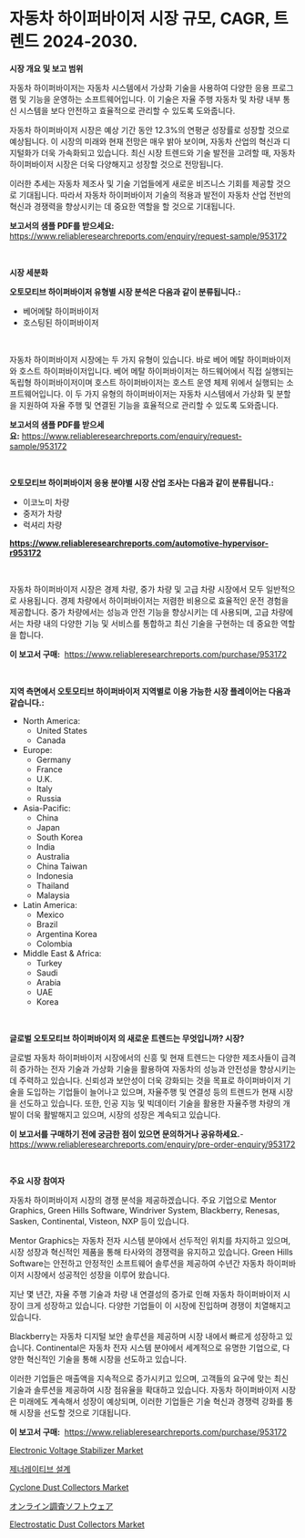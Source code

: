 <p><h1>자동차 하이퍼바이저 시장 규모, CAGR, 트렌드 2024-2030.</h1></p><p><strong>시장 개요 및 보고 범위</strong></p>
<p><p>자동차 하이퍼바이저는 자동차 시스템에서 가상화 기술을 사용하여 다양한 응용 프로그램 및 기능을 운영하는 소프트웨어입니다. 이 기술은 자율 주행 자동차 및 차량 내부 통신 시스템을 보다 안전하고 효율적으로 관리할 수 있도록 도와줍니다.</p><p>자동차 하이퍼바이저 시장은 예상 기간 동안 12.3%의 연평균 성장률로 성장할 것으로 예상됩니다. 이 시장의 미래와 현재 전망은 매우 밝아 보이며, 자동차 산업의 혁신과 디지털화가 더욱 가속화되고 있습니다. 최신 시장 트렌드와 기술 발전을 고려할 때, 자동차 하이퍼바이저 시장은 더욱 다양해지고 성장할 것으로 전망됩니다.</p><p>이러한 추세는 자동차 제조사 및 기술 기업들에게 새로운 비즈니스 기회를 제공할 것으로 기대됩니다. 따라서 자동차 하이퍼바이저 기술의 적용과 발전이 자동차 산업 전반의 혁신과 경쟁력을 향상시키는 데 중요한 역할을 할 것으로 기대됩니다.</p></p>
<p><strong>보고서의 샘플 PDF를 받으세요:</strong> <a href="https://www.reliableresearchreports.com/enquiry/request-sample/953172">https://www.reliableresearchreports.com/enquiry/request-sample/953172</a></p>
<p>&nbsp;</p>
<p><strong>시장 세분화</strong></p>
<p><strong>오토모티브 하이퍼바이저 유형별 시장 분석은 다음과 같이 분류됩니다.:</strong></p>
<p><ul><li>베어메탈 하이퍼바이저</li><li>호스팅된 하이퍼바이저</li></ul></p>
<p>&nbsp;</p>
<p><p>자동차 하이퍼바이저 시장에는 두 가지 유형이 있습니다. 바로 베어 메탈 하이퍼바이저와 호스트 하이퍼바이저입니다. 베어 메탈 하이퍼바이저는 하드웨어에서 직접 실행되는 독립형 하이퍼바이저이며 호스트 하이퍼바이저는 호스트 운영 체제 위에서 실행되는 소프트웨어입니다. 이 두 가지 유형의 하이퍼바이저는 자동차 시스템에서 가상화 및 분할을 지원하여 자율 주행 및 연결된 기능을 효율적으로 관리할 수 있도록 도와줍니다.</p></p>
<p><strong>보고서의 샘플 PDF를 받으세요:</strong>&nbsp;<a href="https://www.reliableresearchreports.com/enquiry/request-sample/953172">https://www.reliableresearchreports.com/enquiry/request-sample/953172</a></p>
<p>&nbsp;</p>
<p><strong> 오토모티브 하이퍼바이저 응용 분야별 시장 산업 조사는 다음과 같이 분류됩니다.:</strong></p>
<p><ul><li>이코노미 차량</li><li>중저가 차량</li><li>럭셔리 차량</li></ul></p>
<p><strong><a href="https://www.reliableresearchreports.com/automotive-hypervisor-r953172">https://www.reliableresearchreports.com/automotive-hypervisor-r953172</a></strong></p>
<p>&nbsp;</p>
<p><p>자동차 하이퍼바이저 시장은 경제 차량, 중가 차량 및 고급 차량 시장에서 모두 일반적으로 사용됩니다. 경제 차량에서 하이퍼바이저는 저렴한 비용으로 효율적인 운전 경험을 제공합니다. 중가 차량에서는 성능과 안전 기능을 향상시키는 데 사용되며, 고급 차량에서는 차량 내의 다양한 기능 및 서비스를 통합하고 최신 기술을 구현하는 데 중요한 역할을 합니다.</p></p>
<p><strong>이 보고서 구매:</strong>&nbsp; <a href="https://www.reliableresearchreports.com/purchase/953172">https://www.reliableresearchreports.com/purchase/953172</a></p>
<p>&nbsp;</p>
<p><strong>지역 측면에서 오토모티브 하이퍼바이저 지역별로 이용 가능한 시장 플레이어는 다음과 같습니다.:</strong></p>
<p><ul>
    <li>
        North America:
        <ul>
            <li>United States</li>
            <li>Canada</li>
        </ul>
    </li>
    <li>
        Europe:
        <ul>
            <li>Germany</li>
            <li>France</li>
            <li>U.K.</li>
            <li>Italy</li>
            <li>Russia</li>
        </ul>
    </li>
    <li>
        Asia-Pacific:
        <ul>
            <li>China</li>
            <li>Japan</li>
            <li>South Korea</li>
            <li>India</li>
            <li>Australia</li>
            <li>China Taiwan</li>
            <li>Indonesia</li>
            <li>Thailand</li>
            <li>Malaysia</li>
        </ul>
    </li>
    <li>
        Latin America:
        <ul>
            <li>Mexico</li>
            <li>Brazil</li>
            <li>Argentina Korea</li>
            <li>Colombia</li>
        </ul>
    </li>
    <li>
        Middle East & Africa:
        <ul>
            <li>Turkey</li>
            <li>Saudi</li>
            <li>Arabia</li>
            <li>UAE</li>
            <li>Korea</li>
        </ul>
    </li>
    </ul></p>
<p>&nbsp;</p>
<p><strong>글로벌 오토모티브 하이퍼바이저 의 새로운 트렌드는 무엇입니까? 시장?</strong></p>
<p><p>글로벌 자동차 하이퍼바이저 시장에서의 신흥 및 현재 트렌드는 다양한 제조사들이 급격히 증가하는 전자 기술과 가상화 기술을 활용하여 자동차의 성능과 안전성을 향상시키는 데 주력하고 있습니다. 신뢰성과 보안성이 더욱 강화되는 것을 목표로 하이퍼바이저 기술을 도입하는 기업들이 늘어나고 있으며, 자율주행 및 연결성 등의 트렌드가 현재 시장을 선도하고 있습니다. 또한, 인공 지능 및 빅데이터 기술을 활용한 자율주행 차량의 개발이 더욱 활발해지고 있으며, 시장의 성장은 계속되고 있습니다.</p></p>
<p><strong>이 보고서를 구매하기 전에 궁금한 점이 있으면 문의하거나 공유하세요.</strong>- <a href="https://www.reliableresearchreports.com/enquiry/pre-order-enquiry/953172">https://www.reliableresearchreports.com/enquiry/pre-order-enquiry/953172</a></p>
<p>&nbsp;</p>
<p><strong>주요 시장 참여자</strong></p>
<p><p>자동차 하이퍼바이저 시장의 경쟁 분석을 제공하겠습니다. 주요 기업으로 Mentor Graphics, Green Hills Software, Windriver System, Blackberry, Renesas, Sasken, Continental, Visteon, NXP 등이 있습니다. </p><p>Mentor Graphics는 자동차 전자 시스템 분야에서 선두적인 위치를 차지하고 있으며, 시장 성장과 혁신적인 제품을 통해 타사와의 경쟁력을 유지하고 있습니다. Green Hills Software는 안전하고 안정적인 소프트웨어 솔루션을 제공하여 수년간 자동차 하이퍼바이저 시장에서 성공적인 성장을 이루어 왔습니다. </p><p>지난 몇 년간, 자율 주행 기술과 차량 내 연결성의 증가로 인해 자동차 하이퍼바이저 시장이 크게 성장하고 있습니다. 다양한 기업들이 이 시장에 진입하며 경쟁이 치열해지고 있습니다. </p><p>Blackberry는 자동차 디지털 보안 솔루션을 제공하며 시장 내에서 빠르게 성장하고 있습니다. Continental은 자동차 전자 시스템 분야에서 세계적으로 유명한 기업으로, 다양한 혁신적인 기술을 통해 시장을 선도하고 있습니다. </p><p>이러한 기업들은 매출액을 지속적으로 증가시키고 있으며, 고객들의 요구에 맞는 최신 기술과 솔루션을 제공하여 시장 점유율을 확대하고 있습니다. 자동차 하이퍼바이저 시장은 미래에도 계속해서 성장이 예상되며, 이러한 기업들은 기술 혁신과 경쟁력 강화를 통해 시장을 선도할 것으로 기대됩니다.</p></p>
<p><strong>이 보고서 구매:</strong>&nbsp;&nbsp;<a href="https://www.reliableresearchreports.com/purchase/953172">https://www.reliableresearchreports.com/purchase/953172</a></p>
<p><p><a href="https://view.publitas.com/reportprime-1/electronic-voltage-stabilizer-market-growth-market-trends-covid-19-impact-and-forecasts-for-period-from-2024-2031/">Electronic Voltage Stabilizer Market</a></p><p><a href="https://github.com/AlbertotDouglas44367/Market-Research-Report-List-1/blob/main/428291619775.md">제너레이티브 설계</a></p><p><a href="https://issuu.com/reportprime-2/docs/cyclone-dust-collectors-market-size-2030.pptx">Cyclone Dust Collectors Market</a></p><p><a href="https://medium.com/@jaremington56/%E3%82%AA%E3%83%B3%E3%83%A9%E3%82%A4%E3%83%B3%E8%AA%BF%E6%9F%BB%E3%82%BD%E3%83%95%E3%83%88%E3%82%A6%E3%82%A7%E3%82%A2%E5%B8%82%E5%A0%B4%E3%81%AE%E8%A6%8F%E6%A8%A1-cagr-%E3%83%88%E3%83%AC%E3%83%B3%E3%83%892024%E5%B9%B4-2030%E5%B9%B4-341c887bbbd3">オンライン調査ソフトウェア</a></p><p><a href="https://issuu.com/reportprime-2/docs/electrostatic-dust-collectors-market-size-2030.ppt">Electrostatic Dust Collectors Market</a></p></p>